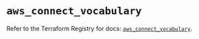 # `aws_connect_vocabulary`

Refer to the Terraform Registry for docs: [`aws_connect_vocabulary`](https://registry.terraform.io/providers/hashicorp/aws/6.5.0/docs/resources/connect_vocabulary).
